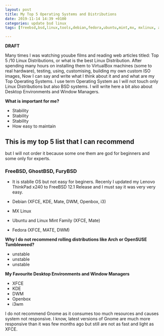 ```yaml
---
layout: post
title: My Top 5 Operating Systems and Distributions
date: 2019-11-14 14:39 +0100
categories: update bsd linux
tags: [freebsd,bsd,linux,tools,debian,fedora,ubuntu,mint,mx, mxlinux, arch]

---
```


 
 **DRAFT**
 
Many times I was watching youube films and reading web articles titled: Top 5 /10 Linux Distributions, or what is the best Linux Distribution. 
After spending many hours on installing them to VirtualBox machines (some to real hardware), testing, using, customising, building my own custom ISO images, Now I can say and write what I think about it and and what are my Top Operating Systems. 
I use term Operating System as I will not touch only Linux Distributions but also BSD systems. I will write here a bit also about Desktop Environments and Window Managers. 

**What is important for me?** 

* Stability
* Stability
* Stability
* How easy to maintain


## This is my top 5 list that I can recommend

but I will not order it because some one them are god for beginners and some only for experts. 

### FreeBSD, GhostBSD, FuryBSD 

* It is stablle OS but not easy for beginers. Recenly I updated my Lenovo ThinkPad x240 to FreeBSD 12.1 Release and I must say it was very very easy. 

* Debian (XFCE, KDE, Mate, DWM, Openbox, i3)

* MX Linux 

* Ubuntu and Linux Mint Family (XFCE, Mate)

* Fedora (XFCE, MATE, DWM)

**Why I do not recommend rolling distributions like Arch or OpenSUSE Tumbleweed?**

* unstable 
* unstable 
* unstable 

**My Favourite Desktop Environments and Window Managers**

* XFCE
* KDE
* DWM
* Openbox
* i3wm


I do not recommend Gnome as it consumes too much resources and causes system not responsive. I know, latest versions of Gnome are much more responsive than it was few months ago but still are not as fast and light as XFCE. 

